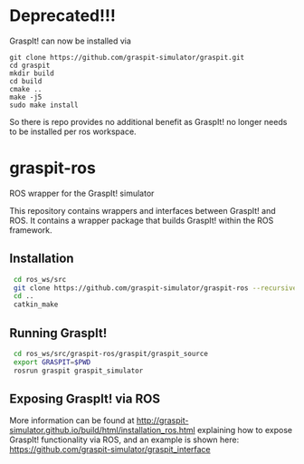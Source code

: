 # Deprecated!!!
GraspIt! can now be installed via 
```
git clone https://github.com/graspit-simulator/graspit.git
cd graspit
mkdir build
cd build
cmake ..
make -j5
sudo make install
```
So there is repo provides no additional benefit as GraspIt! no longer needs to be installed per ros workspace.


# graspit-ros
ROS wrapper for the GraspIt! simulator

This repository contains wrappers and interfaces between GraspIt! and ROS. It contains a wrapper package that builds GraspIt! within the ROS framework.

## Installation

```bash
 cd ros_ws/src
 git clone https://github.com/graspit-simulator/graspit-ros --recursive
 cd ..
 catkin_make
```

## Running GraspIt!

```bash
 cd ros_ws/src/graspit-ros/graspit/graspit_source
 export GRASPIT=$PWD
 rosrun graspit graspit_simulator
```

## Exposing GraspIt! via ROS
More information can be found at http://graspit-simulator.github.io/build/html/installation_ros.html explaining how to expose GraspIt! functionality via ROS, and an example is shown here:
https://github.com/graspit-simulator/graspit_interface
